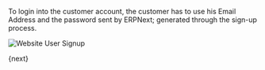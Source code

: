 To login into the customer account, the customer has to use his Email Address and
the password sent by ERPNext; generated through the sign-up process.

<img class="screenshot" alt="Website User Signup" src="{{docs_base_url}}/assets/img/website/website-login.png">

{next}
